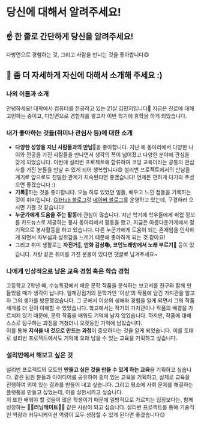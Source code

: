 # 당신에 대해서 알려주세요!

## ☝️ 한 줄로 간단하게 당신을 알려주세요!
다방면으로 경험하는 것, 그리고 사람을 만나는 것을 좋아합니다😄

## 🙌 좀 더 자세하게 자신에 대해서 소개해 주세요 :)

### 나의 이름과 소개
안녕하세요! 대학에서 컴퓨터를 전공하고 있는 21살 김민지입니다🥰 지금은 진로에 대해 고민하는 중이고, 다방면으로 경험치를 쌓고자 이번 학기에 휴학을 하게 되었습니다.   

### 내가 좋아하는 것들(취미나 관심사 등)에 대한 소개
- **다양한 성향을 지닌 사람들과의 만남**🤝을 좋아합니다. 지난 해 동아리에서 다양한 나이와 전공을 가진 사람들을 만나면서 생각의 폭이 넓어졌고 다양한 분야에 관심을 갖게 되었습니다. 이번에 설리번 프로젝트에 합류하여 코딩 교육이라는 공통의 관심사를 가진 분들을 만날 수 있게 되어 행복합니다😄 설리번 프로젝트에서의 만남을 계기로 앞으로도 친밀한 관계가 지속된다면 좋겠습니다! 언제든 편하게 다가와 주셨으면 좋겠습니다 :)
- **기록**📝하는 것을 좋아합니다. 오늘 하루 있었던 일들, 배우고 느낀 점들을 기록하는 것이 취미입니다. [GitHub 블로그](https://1914386.github.io)랑 [네이버 블로그](https://blog.naver.com/sml_07113)를 운영하고 있는데, 구경하러 오시면 기쁠 것 같습니다!
- **누군가에게 도움을 주는 활동**에 관심이 많습니다. 지난 학기에 학우들에게 취업 정보를 카드뉴스로 제공하는 봉사 동아리에서 활동을 했고, 지금은 아름다운가게에서 정기적으로 봉사활동을 하고 있습니다. 다른 누군가에게 도움이 되는 존재임을 인식하게 되면서 자부심과 성취감을 느끼기 때문에 좋아하게 되는 것 같아요!
- 그리고 취미 생활로는 **자전거🚴, 만화 감상📚, 코인노래방에서 노래 부르기🎤** 등이 있습니다. 저랑 같은 취미를 가진 분들이 있다면 댓글로 남겨주세요~

### 나에게 인상적으로 남은 교육 경험 혹은 학습 경험
고등학교 2학년 때, 수능특강에서 배운 문학 작품을 분석하는 보고서를 친구와 함께 만들었을 때가 생각이 납니다. 일제강점기의 문학가인 '이상'의 작품에 담긴 가치관을 알고자 그의 생가를 방문했었습니다. 그 곳에서 이상의 생애와 경험을 알게 되면서 그의 작품 세계를 더 깊이 이해할 수 있었습니다. 학교에서는 작가의 가치관이나 작품의 배경을 가르치지 않기 때문에, 문학 작품을 배워도 기억에 남지 않았습니다. 하지만, 작품에 대해 스스로 탐구하는 과정을 거쳤더니 오랫동안 기억에 남았습니다.  
이를 통해 **지식을 내 것으로 만드는 과정**이 중요하다는 것을 알게 되었습니다. 이를 토대로 설리번 프로젝트에서도 기억에 오래 남을 수 있는 교육을 기획하고 싶습니다.

### 설리번에서 해보고 싶은 것
설리번 프로젝트의 모토인 **만들고 싶은 것을 만들 수 있게 하는 교육**을 기획하고 싶습니다. 같은 팀원 분들과 아이디어를 공유하여 흥미 있는 교육을 기획하고, 실제로 교육을 진행하여 의미 있는 결과를 만들어 내고 싶습니다. 그리고 평소에 사회 문제를 해결하는 플랫폼을 만들고 싶었는데, 이를 실현시키고 싶습니다.  
저 또한 배워야 할 것들이 많은 학생이기 때문에 일방적으로 가르치는 입장보다는, 함께 성장하는 🏃‍♀**러닝메이트**🏃‍♂ 같은 사람이 되고 싶습니다.
설리번 프로젝트를 통해 기술적인 역량과 커뮤니케이션 역량이 모두 성장할 수 있게 된다면 좋겠습니다😊